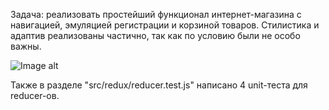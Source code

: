 Задача: реализовать простейший функционал интернет-магазина с навигацией, эмуляцией регистрации и корзиной товаров.
Стилистика и адаптив реализованы частично, так как по условию были не особо важны. 

![Image alt](https://github.com/sashka0264/JavaScript/blob/master/my-app/Screenshot1.png)

Также в разделе "src/redux/reducer.test.js" написано 4 unit-теста для reducer-ов.

<!-- ![Image alt](https://github.com/sashka0264/React/blob/master/toDo/Screenshot2.jpg) -->
